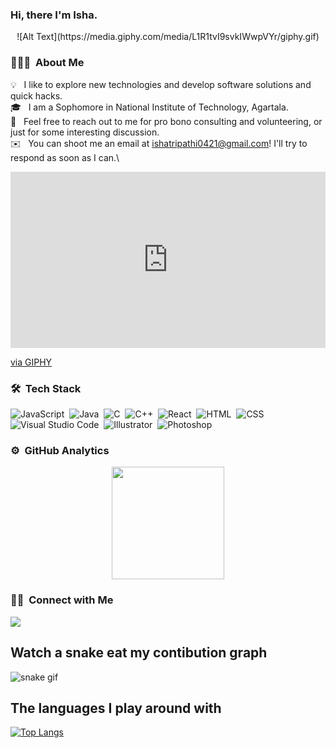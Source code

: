 ### Hi, there I'm Isha.

<p align="center">
  ![Alt Text](https://media.giphy.com/media/L1R1tvI9svkIWwpVYr/giphy.gif)

<!-- ## 👋 &nbsp;Hey there! I'm Isha-->

### 👨🏻‍💻 &nbsp;About Me

💡 &nbsp; I like to explore new technologies and develop software solutions and quick hacks.\
🎓 &nbsp; I am a Sophomore in National Institute of Technology, Agartala.\
💬 &nbsp; Feel free to reach out to me for pro bono consulting and volunteering, or just for some interesting discussion.\
✉️ &nbsp; You can shoot me an email at ishatripathi0421@gmail.com! I'll try to respond as soon as I can.\

<div style="width:100%;height:0;padding-bottom:56%;position:relative;"><iframe src="https://giphy.com/embed/L1R1tvI9svkIWwpVYr" width="100%" height="100%" style="position:absolute" frameBorder="0" class="giphy-embed" allowFullScreen></iframe></div><p><a href="https://giphy.com/gifs/Pluralsight-computer-technology-coding-L1R1tvI9svkIWwpVYr">via GIPHY</a></p>

### 🛠 &nbsp;Tech Stack

![JavaScript](https://img.shields.io/badge/-JavaScript-05122A?style=flat&logo=javascript)&nbsp;
![Java](https://img.shields.io/badge/-Java-05122A?style=flat&logo=Java&logoColor=FFA518)&nbsp;
![C](https://img.shields.io/badge/-C-05122A?style=flat&logo=C&logoColor=A8B9CC)&nbsp;
![C++](https://img.shields.io/badge/-C++-05122A?style=flat&logo=C%2B%2B&logoColor=00599C)&nbsp;
![React](https://img.shields.io/badge/-React-05122A?style=flat&logo=react)&nbsp;
![HTML](https://img.shields.io/badge/-HTML-05122A?style=flat&logo=HTML5)&nbsp;
![CSS](https://img.shields.io/badge/-CSS-05122A?style=flat&logo=CSS3&logoColor=1572B6)&nbsp;
![Visual Studio Code](https://img.shields.io/badge/-Visual%20Studio%20Code-05122A?style=flat&logo=visual-studio-code&logoColor=007ACC)&nbsp;
![Illustrator](https://img.shields.io/badge/-Illustrator-05122A?style=flat&logo=adobe-illustrator)&nbsp;
![Photoshop](https://img.shields.io/badge/-Photoshop-05122A?style=flat&logo=adobe-photoshop)&nbsp;


### ⚙️ &nbsp;GitHub Analytics

<p align="center">
<a href="https://github.com/ishatri">
  <img height="180em" src="https://github-readme-stats-eight-theta.vercel.app/api?username=ishatri&show_icons=true&theme=algolia&include_all_commits=true&count_private=true"/>
</a>
</p>

### 🤝🏻 &nbsp;Connect with Me

<a href="https://linkedin.com/in/ishatri04"><img src="https://img.shields.io/badge/-Isha%20Tripathi-0077B5?style=flat&logo=Linkedin&logoColor=white"/></a>
</p>


 ## Watch a snake eat my contibution graph
 ![snake gif](https://github.com/ishatri/ishatri/blob/output/github-contribution-grid-snake.gif)
 
  
 ## The languages I play around with 
 [![Top Langs](https://github-readme-stats.vercel.app/api/top-langs/?username=ishatri)](https://github.com/ishatri/github-readme-stats)
 

 

 

 

